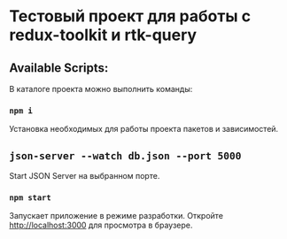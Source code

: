 # Тестовый проект для работы с redux-toolkit и rtk-query

## Available Scripts:

В каталоге проекта можно выполнить команды:

### `npm i`

Установка необходимых для работы проекта пакетов и зависимостей.

## `json-server --watch db.json --port 5000`

Start JSON Server на выбранном порте.

### `npm start`

Запускает приложение в режиме разработки.
Откройте [http://localhost:3000](http://localhost:3000) для просмотра в браузере.
